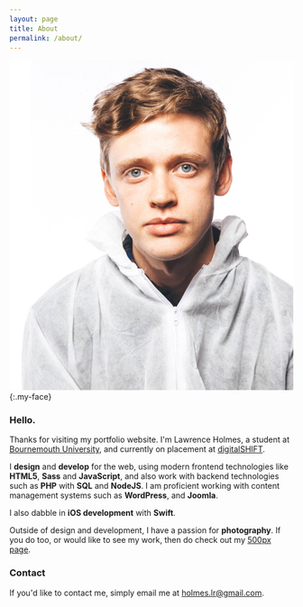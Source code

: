 ```yaml
---
layout: page
title: About
permalink: /about/
---
```


![My Face](/assets/my-big-face.jpg){:.my-face}

### Hello.


Thanks for visiting my portfolio website. I'm Lawrence Holmes, a student at [Bournemouth University](http://bournemouth.ac.uk/), and currently on placement at [digitalSHIFT](http://digitalshift.co.uk).

I **design** and **develop** for the web, using modern frontend technologies like **HTML5**, **Sass** and **JavaScript**, and also work with backend technologies such as **PHP** with **SQL** and **NodeJS**. I am proficient working with content management systems such as **WordPress**, and **Joomla**.

I also dabble in **iOS development** with **Swift**.


Outside of design and development, I have a passion for **photography**. If you do too, or would like to see my work, then do check out my [500px page](https://500px.com/holmes).

### Contact

If you'd like to contact me, simply email me at [holmes.lr@gmail.com](mailto:holmes.lr@gmail.com).
